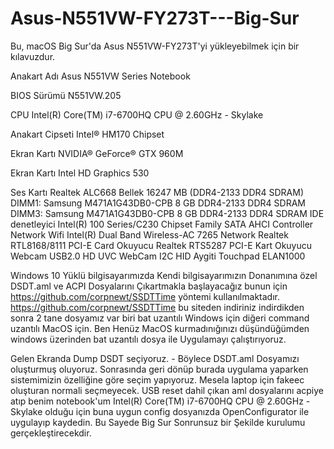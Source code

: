 # Asus-N551VW-FY273T---Big-Sur
Bu, macOS Big Sur'da Asus N551VW-FY273T'yi yükleyebilmek için bir kılavuzdur.

Anakart Adı Asus N551VW Series Notebook

BIOS Sürümü N551VW.205

CPU Intel(R) Core(TM) i7-6700HQ CPU @ 2.60GHz - Skylake

Anakart Cipseti Intel® HM170 Chipset

Ekran Kartı NVIDIA® GeForce® GTX 960M

Ekran Kartı Intel HD Graphics 530

Ses Kartı Realtek ALC668
Bellek 16247 MB (DDR4-2133 DDR4 SDRAM)
DIMM1: Samsung M471A1G43DB0-CPB 8 GB DDR4-2133 DDR4 SDRAM
DIMM3: Samsung M471A1G43DB0-CPB 8 GB DDR4-2133 DDR4 SDRAM
IDE denetleyici Intel(R) 100 Series/C230 Chipset Family SATA AHCI Controller
Network Wifi Intel(R) Dual Band Wireless-AC 7265
Network Realtek RTL8168/8111 PCI-E
Card Okuyucu Realtek RTS5287 PCI-E Kart Okuyucu
Webcam USB2.0 HD UVC WebCam
I2C HID Aygiti Touchpad ELAN1000

Windows 10 Yüklü bilgisayarımızda Kendi bilgisayarımızın Donanımına özel DSDT.aml ve ACPI Dosyalarını Çıkartmakla başlayacağız bunun için https://github.com/corpnewt/SSDTTime yöntemi kullanılmaktadır.
https://github.com/corpnewt/SSDTTime bu siteden indiriniz
indirdikden sonra 2 tane dosyamız var biri bat uzantılı Windows için diğeri command uzantılı MacOS için. Ben Henüz MacOS kurmadınığınızı düşündüğümden windows üzerinden bat uzantılı dosya ile Uygulamayı çalıştırıyoruz.

Gelen Ekranda Dump DSDT seçiyoruz. - Böylece DSDT.aml Dosyamızı oluşturmuş oluyoruz.
Sonrasında geri dönüp burada uygulama yaparken sistemimizin özelliğine göre seçim yapıyoruz. Mesela laptop için fakeec oluşturan normali seçmeyecek.
USB reset dahil çıkan aml dosyalarını acpiye atıp benim notebook'um Intel(R) Core(TM) i7-6700HQ CPU @ 2.60GHz - Skylake olduğu için buna uygun config dosyanızda OpenConfigurator ile uygulayıp kaydedin.
Bu Sayede Big Sur Sonrunsuz bir Şekilde kurulumu gerçekleştirecekdir.
